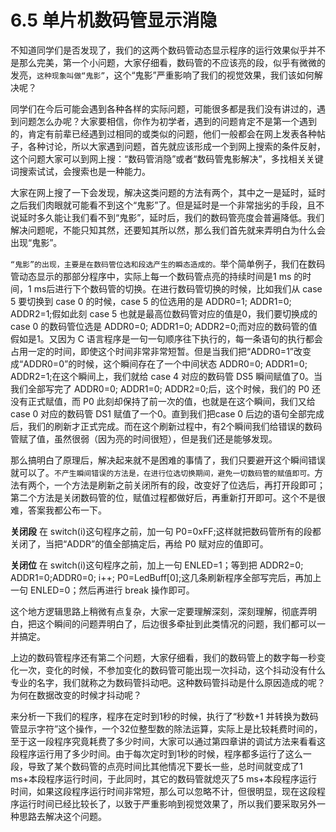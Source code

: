 # 6.5 单片机数码管显示消隐

不知道同学们是否发现了，我们的这两个数码管动态显示程序的运行效果似乎并不是那么完美，第一个小问题，大家仔细看，数码管的不应该亮的段，似乎有微微的发亮，`这种现象叫做“鬼影”`，这个“鬼影”严重影响了我们的视觉效果，我们该如何解决呢？

同学们在今后可能会遇到各种各样的实际问题，可能很多都是我们没有讲过的，遇到问题怎么办呢？大家要相信，你作为初学者，遇到的问题肯定不是第一个遇到的，肯定有前辈已经遇到过相同的或类似的问题，他们一般都会在网上发表各种帖子，各种讨论，所以大家遇到问题，首先就应该形成一个到网上搜索的条件反射，这个问题大家可以到网上搜：“数码管消隐”或者“数码管鬼影解决”，多找相关关键词搜索试试，会搜索也是一种能力。

大家在网上搜了一下会发现，解决这类问题的方法有两个，其中之一是延时，延时之后我们肉眼就可能看不到这个“鬼影”了。但是延时是一个非常拙劣的手段，且不说延时多久能让我们看不到“鬼影”，延时后，我们的数码管亮度会普遍降低。我们解决问题呢，不能只知其然，还要知其所以然，那么我们首先就来弄明白为什么会出现“鬼影”。

`“鬼影”的出现，主要是在数码管位选和段选产生的瞬态造成的。`举个简单例子，我们在数码管动态显示的那部分程序中，实际上每一个数码管点亮的持续时间是1 ms 的时间，1 ms后进行下个数码管的切换。在进行数码管切换的时候，比如我们从 case 5 要切换到 case 0 的时候，case 5 的位选用的是 ADDR0=1; ADDR1=0; ADDR2=1;假如此刻 case 5 也就是最高位数码管对应的值是0，我们要切换成的 case 0 的数码管位选是 ADDR0=0; ADDR1=0; ADDR2=0;而对应的数码管的值假如是1。又因为 C 语言程序是一句一句顺序往下执行的，每一条语句的执行都会占用一定的时间，即使这个时间非常非常短暂。但是当我们把“ADDR0=1”改变成“ADDR0=0”的时候，这个瞬间存在了一个中间状态 ADDR0=0; ADDR1=0; ADDR2=1;在这个瞬间上，我们就给 case 4 对应的数码管 DS5 瞬间赋值了0。当我们全部写完了 ADDR0=0;
ADDR1=0; ADDR2=0;后，这个时候，我们的 P0 还没有正式赋值，而 P0 此刻却保持了前一次的值，也就是在这个瞬间，我们又给 case 0 对应的数码管 DS1 赋值了一个0。直到我们把case 0 后边的语句全部完成后，我们的刷新才正式完成。而在这个刷新过程中，有2个瞬间我们给错误的数码管赋了值，虽然很弱（因为亮的时间很短），但是我们还是能够发现。

那么搞明白了原理后，解决起来就不是困难的事情了，我们只要避开这个瞬间错误就可以了。`不产生瞬间错误的方法是，在进行位选切换期间，避免一切数码管的赋值即可。`方法有两个，一个方法是刷新之前关闭所有的段，改变好了位选后，再打开段即可；第二个方法是关闭数码管的位，赋值过程都做好后，再重新打开即可。这个不是很难，答案我都公布一下。

**关闭段**
在 switch(i)这句程序之前，加一句 P0=0xFF;这样就把数码管所有的段都关闭了，当把“ADDR”的值全部搞定后，再给 P0 赋对应的值即可。

**关闭位**
在 switch(i)这句程序之前，加上一句 ENLED=1；等到把 ADDR2=0; ADDR1=0;ADDR0=0; i++; P0=LedBuff[0];这几条刷新程序全部写完后，再加上一句 ENLED=0；然后再进行 break 操作即可。

这个地方逻辑思路上稍微有点复杂，大家一定要理解深刻，深刻理解，彻底弄明白，把这个瞬间的问题弄明白了，后边很多牵扯到此类情况的问题，我们都可以一并搞定。

上边的数码管程序还有第二个问题，大家仔细看，我们的数码管上的数字每一秒变化一次，变化的时候，不参加变化的数码管可能出现一次抖动，这个抖动没有什么专业的名字，我们就称之为数码管抖动吧。这种数码管抖动是什么原因造成的呢？为何在数据改变的时候才抖动呢？

来分析一下我们的程序，程序在定时到1秒的时候，执行了“秒数+1 并转换为数码管显示字符”这个操作，一个32位整型数的除法运算，实际上是比较耗费时间的，至于这一段程序究竟耗费了多少时间，大家可以通过第四章讲的调试方法来看看这段程序运行用了多少时间。由于每次定时到1秒的时候，程序都多运行了这么一段，导致了某个数码管的点亮时间比其他情况下要长一些，总时间就变成了1 ms+本段程序运行时间，于此同时，其它的数码管就熄灭了5 ms+本段程序运行时间，如果这段程序运行时间非常短，那么可以忽略不计，但很明显，现在这段程序运行时间已经比较长了，以致于严重影响到视觉效果了，所以我们要采取另外一种思路去解决这个问题。